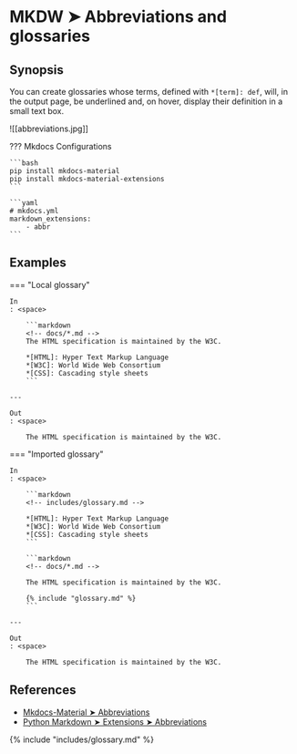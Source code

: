 # MKDW ➤ Abbreviations and glossaries

## Synopsis

You can create glossaries whose terms, defined with `*[term]: def`,  will, in the output page, be underlined and, on hover, display their definition in a small text box.

![[abbreviations.jpg]]

??? Mkdocs Configurations

    ```bash
    pip install mkdocs-material
    pip install mkdocs-material-extensions
    ```

    ```yaml
    # mkdocs.yml
    markdown_extensions:
        - abbr
    ```

## Examples

=== "Local glossary"

    In
    : <space>

        ```markdown
        <!-- docs/*.md -->
        The HTML specification is maintained by the W3C.

        *[HTML]: Hyper Text Markup Language
        *[W3C]: World Wide Web Consortium
        *[CSS]: Cascading style sheets
        ```

    ---

    Out
    : <space>

        The HTML specification is maintained by the W3C.

=== "Imported glossary"

    In
    : <space>

        ```markdown
        <!-- includes/glossary.md -->

        *[HTML]: Hyper Text Markup Language
        *[W3C]: World Wide Web Consortium
        *[CSS]: Cascading style sheets
        ```

        ```markdown
        <!-- docs/*.md -->

        The HTML specification is maintained by the W3C.

        {​% include "glossary.md" %}
        ```

    ---

    Out
    : <space>

        The HTML specification is maintained by the W3C.

## References

- [Mkdocs-Material ➤ Abbreviations](https://squidfunk.github.io/mkdocs-material-insiders/reference/abbreviations)
- [Python Markdown ➤ Extensions ➤ Abbreviations](https://python-markdown.github.io/extensions/abbreviations/)

<!-- Includes -->
{% include "includes/glossary.md" %}
<!-- >Includes -->
